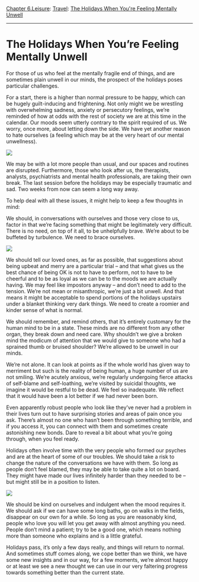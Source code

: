 [Chapter 6.Leisure](https://www.theschooloflife.com/thebookoflife/category/leisure/): [Travel](https://www.theschooloflife.com/thebookoflife/category/leisure/travel/): [The Holidays When You're Feeling Mentally Unwell](https://www.theschooloflife.com/thebookoflife/the-holidays-when-youre-feeling-mentally-unwell/)

* * *

# The Holidays When You’re Feeling Mentally Unwell

For those of us who feel at the mentally fragile end of things, and are sometimes plain unwell in our minds, the prospect of the holidays poses particular challenges.

For a start, there is a higher than normal pressure to be happy, which can be hugely guilt-inducing and frightening. Not only might we be wrestling with overwhelming sadness, anxiety or persecutory feelings, we’re reminded of how at odds with the rest of society we are at this time in the calendar. Our moods seem utterly contrary to the spirit required of us. We worry, once more, about letting down the side. We have yet another reason to hate ourselves (a feeling which may be at the very heart of our mental unwellness).

![](http://dradis.ur.northwestern.edu/multimedia/photos/2010/01/bloomsbury680.jpg)

We may be with a lot more people than usual, and our spaces and routines are disrupted. Furthermore, those who look after us, the therapists, analysts, psychiatrists and mental health professionals, are taking their own break. The last session before the holidays may be especially traumatic and sad. Two weeks from now can seem a long way away.

To help deal with all these issues, it might help to keep a few thoughts in mind:

We should, in conversations with ourselves and those very close to us, factor in that we’re facing something that might be legitimately very difficult. There is no need, on top of it all, to be unhelpfully brave. We’re about to be buffeted by turbulence. We need to brace ourselves.

![](https://www.theschooloflife.com/thebookoflife/wp-content/uploads/2017/12/Franz_Marc-Dog_Lying_in_the_Snow-1910-1911-1024x604.jpg)

We should tell our loved ones, as far as possible, that suggestions about being upbeat and merry are a particular trial – and that what gives us the best chance of being OK is not to have to perform, not to have to be cheerful and to be as loyal as we can be to the moods we are actually having. We may feel like impostors anyway – and don’t need to add to the tension. We’re not mean or misanthropic, we’re just a bit unwell. And that means it might be acceptable to spend portions of the holidays upstairs under a blanket thinking very dark things. We need to create a roomier and kinder sense of what is normal.

We should remember, and remind others, that it’s entirely customary for the human mind to be in a state. These minds are no different from any other organ, they break down and need care. Why shouldn’t we give a broken mind the modicum of attention that we would give to someone who had a sprained thumb or bruised shoulder? We’re allowed to be unwell in our minds.

We’re not alone. It can look at points as if the whole world has given way to merriment but such is the reality of being human, a huge number of us are not smiling. We’re acutely anxious, we’re regularly undergoing fierce attacks of self-blame and self-loathing, we’re visited by suicidal thoughts, we imagine it would be restful to be dead. We feel so inadequate. We reflect that it would have been a lot better if we had never been born.

Even apparently robust people who look like they’ve never had a problem in their lives turn out to have surprising stories and areas of pain once you ask. There’s almost no one who hasn’t been through something terrible, and if you access it, you can connect with them and sometimes create astonishing new bonds. Dare to reveal a bit about what you’re going through, when you feel ready.

Holidays often involve time with the very people who formed our psyches and are at the heart of some of our troubles. We should take a risk to change the nature of the conversations we have with them. So long as people don’t feel blamed, they may be able to take quite a lot on board. They might have made our lives infinitely harder than they needed to be – but might still be in a position to listen.

![](https://www.theschooloflife.com/thebookoflife/wp-content/uploads/2017/12/vincent-van-gogh-85799_1920-1024x802.jpg)

We should be kind on ourselves and indulgent when the mood requires it. We should ask if we can have some long baths, go on walks in the fields, disappear on our own for a while. So long as you are reasonably kind, people who love you will let you get away with almost anything you need. People don’t mind a patient; try to be a good one, which means nothing more than someone who explains and is a little grateful.

Holidays pass, it’s only a few days really, and things will return to normal. And sometimes stuff comes along, we cope better than we think, we have some new insights and in our way, for a few moments, we’re almost happy or at least we see a new thought we can use in our very faltering progress towards something better than the current state.

